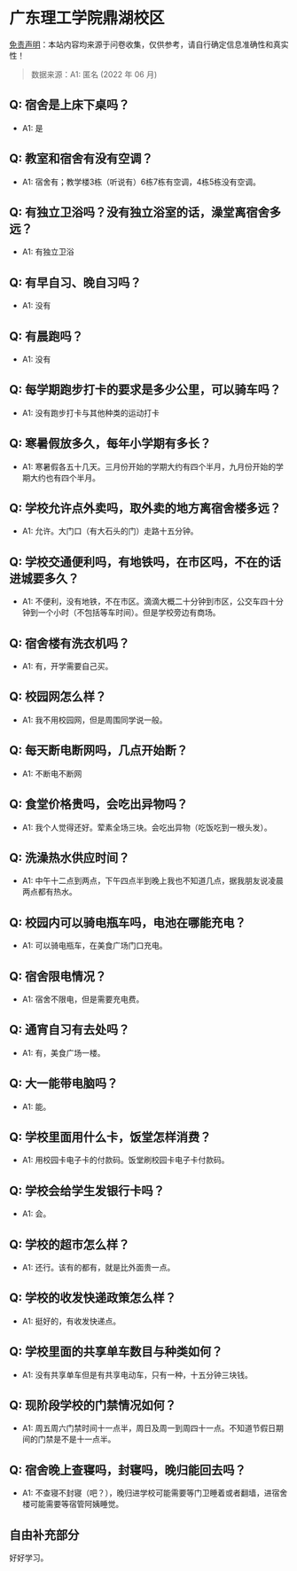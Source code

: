 # 广东理工学院鼎湖校区

[免责声明](https://colleges.chat/#_3)：本站内容均来源于问卷收集，仅供参考，请自行确定信息准确性和真实性！

> 数据来源：A1: 匿名 (2022 年 06 月)

## Q: 宿舍是上床下桌吗？

- A1: 是

## Q: 教室和宿舍有没有空调？

- A1: 宿舍有；教学楼3栋（听说有）6栋7栋有空调，4栋5栋没有空调。

## Q: 有独立卫浴吗？没有独立浴室的话，澡堂离宿舍多远？

- A1: 有独立卫浴

## Q: 有早自习、晚自习吗？

- A1: 没有

## Q: 有晨跑吗？

- A1: 没有

## Q: 每学期跑步打卡的要求是多少公里，可以骑车吗？

- A1: 没有跑步打卡与其他种类的运动打卡

## Q: 寒暑假放多久，每年小学期有多长？

- A1: 寒暑假各五十几天。三月份开始的学期大约有四个半月，九月份开始的学期大约也有四个半月。

## Q: 学校允许点外卖吗，取外卖的地方离宿舍楼多远？

- A1: 允许。大门口（有大石头的门）走路十五分钟。

## Q: 学校交通便利吗，有地铁吗，在市区吗，不在的话进城要多久？

- A1: 不便利，没有地铁，不在市区。滴滴大概二十分钟到市区，公交车四十分钟到一个小时（不包括等车时间）。但是学校旁边有商场。

## Q: 宿舍楼有洗衣机吗？

- A1: 有，开学需要自己买。

## Q: 校园网怎么样？

- A1: 我不用校园网，但是周围同学说一般。

## Q: 每天断电断网吗，几点开始断？

- A1: 不断电不断网

## Q: 食堂价格贵吗，会吃出异物吗？

- A1: 我个人觉得还好。荤素全场三块。会吃出异物（吃饭吃到一根头发）。

## Q: 洗澡热水供应时间？

- A1: 中午十二点到两点，下午四点半到晚上我也不知道几点，据我朋友说凌晨两点都有热水。

## Q: 校园内可以骑电瓶车吗，电池在哪能充电？

- A1: 可以骑电瓶车，在美食广场门口充电。

## Q: 宿舍限电情况？

- A1: 宿舍不限电，但是需要充电费。

## Q: 通宵自习有去处吗？

- A1: 有，美食广场一楼。

## Q: 大一能带电脑吗？

- A1: 能。

## Q: 学校里面用什么卡，饭堂怎样消费？

- A1: 用校园卡电子卡的付款码。饭堂刷校园卡电子卡付款码。

## Q: 学校会给学生发银行卡吗？

- A1: 会。

## Q: 学校的超市怎么样？

- A1: 还行。该有的都有，就是比外面贵一点。

## Q: 学校的收发快递政策怎么样？

- A1: 挺好的，有收发快递点。

## Q: 学校里面的共享单车数目与种类如何？

- A1: 没有共享单车但是有共享电动车，只有一种，十五分钟三块钱。

## Q: 现阶段学校的门禁情况如何？

- A1: 周五周六门禁时间十一点半，周日及周一到周四十一点。不知道节假日期间的门禁是不是十一点半。

## Q: 宿舍晚上查寝吗，封寝吗，晚归能回去吗？

- A1: 不查寝不封寝（吧？），晚归进学校可能需要等门卫睡着或者翻墙，进宿舍楼可能需要等宿管阿姨睡觉。

## 自由补充部分

好好学习。